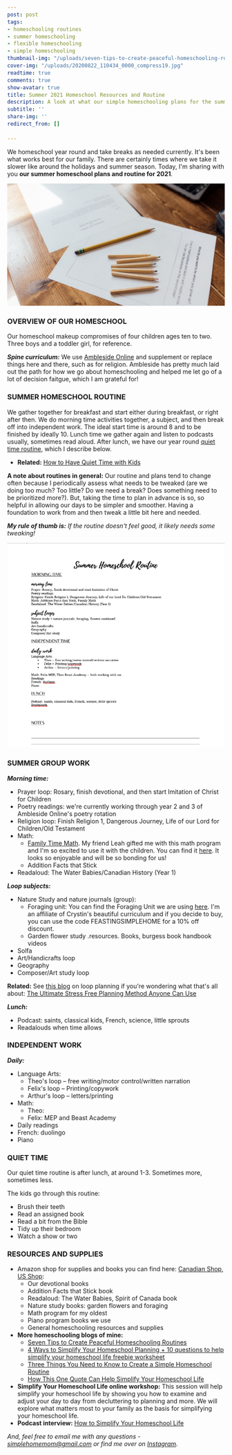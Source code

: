 ```yaml
---
post: post
tags:
- homeschooling routines
- summer homeschooling
- flexible homeschooling
- simple homeschooling
thumbnail-img: "/uploads/seven-tips-to-create-peaceful-homeschooling-routines-shm-2.jpg"
cover-img: "/uploads/20200822_110434_0000_compress19.jpg"
readtime: true
comments: true
show-avatar: true
title: Summer 2021 Homeschool Resources and Routine
description: A look at what our simple homeschooling plans for the summer of 2021.
subtitle: ''
share-img: ''
redirect_from: []

---
```

We homeschool year round and take breaks as needed currently. It's been what works best for our family. There are certainly times where we take it slower like around the holidays and summer season. Today, I'm sharing with you **our summer homeschool plans and routine for 2021**.

![](/uploads/seven-tips-to-create-peaceful-homeschooling-routines-shm-2.jpg)

### OVERVIEW OF OUR HOMESCHOOL

Our homeschool makeup compromises of four children ages ten to two. Three boys and a toddler girl, for reference.

**_Spine curriculum:_** We use [Ambleside Online](https://www.amblesideonline.org/) and supplement or replace things here and there, such as for religion. Ambleside has pretty much laid out the path for how we go about homeschooling and helped me let go of a lot of decision faitgue, which I am grateful for!

### SUMMER HOMESCHOOL ROUTINE

We gather together for breakfast and start either during breakfast, or right after then. We do morning time activities together, a subject, and then break off into independent work. The ideal start time is around 8 and to be finished by ideally 10. Lunch time we gather again and listen to podcasts usually, sometimes read aloud. After lunch, we have our year round [quiet time routine](https://www.simplehomemom.com/how-to-have-quiet-time-with-kids/), which I describe below.

* **Related:** [How to Have Quiet Time with Kids](https://www.simplehomemom.com/how-to-have-quiet-time-with-kids/)

**A note about routines in general:** Our routine and plans tend to change often because I periodically assess what needs to be tweaked (are we doing too much? Too little? Do we need a break? Does something need to be prioritized more?). But, taking the time to plan in advance is so, so helpful in allowing our days to be simpler and smoother. Having a foundation to work from and then tweak a little bit here and needed.

**_My rule of thumb is:_** _If the routine doesn't feel good, it likely needs some tweaking!_

![](/uploads/homeschool-summer-routine-2021-1.png)

### SUMMER GROUP WORK

**_Morning time:_**

* Prayer loop: Rosary, finish devotional, and then start Imitation of Christ for Children
* Poetry readings: we're currently working through year 2 and 3 of Ambleside Online's poetry rotation
* Religion loop: Finish Religion 1, Dangerous Journey, Life of our Lord for Children/Old Testament
* Math: 
  * [Family Time Math](https://my-little-robins-shop.myshopify.com/collections/math/products/family-time-math-digital-download). My friend Leah gifted me with this math program and I'm so excited to use it with the children. You can find it [here](https://my-little-robins-shop.myshopify.com/collections/math/products/family-time-math-digital-download). It looks so enjoyable and will be so bonding for us!
  * Addition Facts that Stick
* Readaloud: The Water Babies/Canadian History (Year 1)

**_Loop subjects:_**

* Nature Study and nature journals (group):
  * Foraging unit: You can find the Foraging Unit we are using [here](http://www.delightfullyfeasting.com/p/shop-special-studies.html). I'm an affiliate of Crystin's beautiful curriculum and if you decide to buy, you can use the code FEASTINGSIMPLEHOME for a 10% off discount.
  * Garden flower study .resources. Books, burgess book handbook videos
* Solfa
* Art/Handicrafts loop
* Geography
* Composer/Art study loop

**Related:** See [this blog](https://www.simplehomemom.com/the-ultimate-stress-free-planning-method-anyone-can-use/) on loop planning if you're wondering what that's all about: [The Ultimate Stress Free Planning Method Anyone Can Use](https://www.simplehomemom.com/the-ultimate-stress-free-planning-method-anyone-can-use/)

**_Lunch:_**

* Podcast: saints, classical kids, French, science, little sprouts
* Readalouds when time allows

### INDEPENDENT WORK

**_Daily:_**

* Language Arts:
  * Theo's loop – free writing/motor control/written narration
  * Felix's loop – Printing/copywork
  * Arthur's loop – letters/printing
* Math:
  * Theo:
  * Felix: MEP and Beast Academy
* Daily readings
* French: duolingo
* Piano

### QUIET TIME

Our quiet time routine is after lunch, at around 1-3. Sometimes more, sometimes less.

The kids go through this routine:

* Brush their teeth
* Read an assigned book
* Read a bit from the Bible
* Tidy up their bedroom
* Watch a show or two

### RESOURCES AND SUPPLIES

* Amazon shop for supplies and books you can find here: [Canadian Shop](www.amazon.ca/shop/simplehomemom), [US Shop](www.amazon.com/shop/simplehomemom):
  * Our devotional books
  * Addition Facts that Stick book
  * Readaloud: The Water Babies, Spirit of Canada book
  * Nature study books: garden flowers and foraging
  * Math program for my oldest
  * Piano program books we use
  * General homeschooling resources and supplies
* **More homeschooling blogs of mine:**
  * [Seven Tips to Create Peaceful Homeschooling Routines](https://www.simplehomemom.com/seven-tips-to-create-peaceful-homeschooling-routines/)
  * [4 Ways to Simplify Your Homeschool Planning + 10 questions to help simplify your homeschool life freebie worksheet](https://www.simplehomemom.com/4-ways-to-simplify-your-homeschool-planning/)
  * [Three Things You Need to Know to Create a Simple Homeschool Routine](https://www.simplehomemom.com/three-things-you-need-to-know-to-create-a-simple-homeschool-routine/)
  * [How This One Quote Can Help Simplify Your Homeschool Life](https://www.simplehomemom.com/how-this-one-quote-can-help-simplify-your-homeschool-life/)
* **Simplify Your Homeschool Life online workshop:** This session will help simplify your homeschool life by showing you how to examine and adjust your day to day from decluttering to planning and more. We will explore what matters most to your family as the basis for simplifying your homeschool life.
* **Podcast interview:** [How to Simplify Your Homeschool Life](https://capturingthecharmedlife.com/2021/03/15/how-to-simplify-your-homeschool-life/)

_And, feel free to email me with any questions - simplehomemom@gmail.com or find me over on_ [_Instagram_](www.instagram.com/simplehomemom)_._